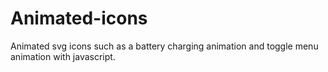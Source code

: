 # Animated-icons
Animated svg icons such as a battery charging animation and toggle menu animation with javascript.
